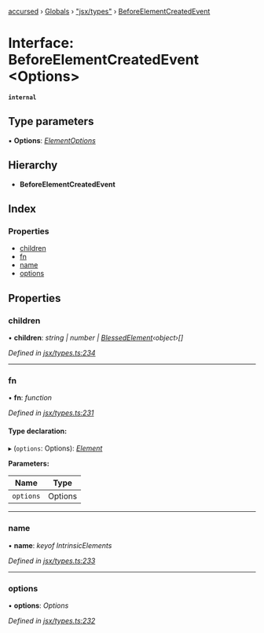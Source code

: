 [accursed](../README.md) › [Globals](../globals.md) › ["jsx/types"](../modules/_jsx_types_.md) › [BeforeElementCreatedEvent](_jsx_types_.beforeelementcreatedevent.md)

# Interface: BeforeElementCreatedEvent <**Options**>

**`internal`** 

## Type parameters

▪ **Options**: *[ElementOptions](_declarations_blessed_d_.widgets.elementoptions.md)*

## Hierarchy

* **BeforeElementCreatedEvent**

## Index

### Properties

* [children](_jsx_types_.beforeelementcreatedevent.md#children)
* [fn](_jsx_types_.beforeelementcreatedevent.md#fn)
* [name](_jsx_types_.beforeelementcreatedevent.md#name)
* [options](_jsx_types_.beforeelementcreatedevent.md#options)

## Properties

###  children

• **children**: *string | number | [BlessedElement](../classes/_declarations_blessed_d_.widgets.blessedelement.md)‹object›[]*

*Defined in [jsx/types.ts:234](https://github.com/cancerberoSgx/accursed/blob/5b2518e/src/jsx/types.ts#L234)*

___

###  fn

• **fn**: *function*

*Defined in [jsx/types.ts:231](https://github.com/cancerberoSgx/accursed/blob/5b2518e/src/jsx/types.ts#L231)*

#### Type declaration:

▸ (`options`: Options): *[Element](_jsx_types_.__global.jsx.element.md)*

**Parameters:**

Name | Type |
------ | ------ |
`options` | Options |

___

###  name

• **name**: *keyof IntrinsicElements*

*Defined in [jsx/types.ts:233](https://github.com/cancerberoSgx/accursed/blob/5b2518e/src/jsx/types.ts#L233)*

___

###  options

• **options**: *Options*

*Defined in [jsx/types.ts:232](https://github.com/cancerberoSgx/accursed/blob/5b2518e/src/jsx/types.ts#L232)*
